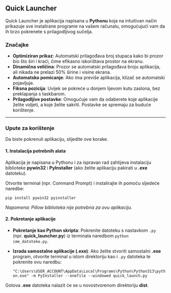 Quick Launcher
---
Quick Launcher je aplikacija napisana u **Pythonu** koja na intuitivan način prikazuje sve instalirane programe na vašem računalu, omogućujući vam da ih brzo pokrenete s prilagodljivog sučelja.

### Značajke

* **Optimiziran prikaz**: Automatski prilagođava broj stupaca kako bi prozor bio što širi i kraći, čime efikasno iskorištava prostor na ekranu.
* **Dinamična veličina**: Prozor se automatski prilagođava broju aplikacija, ali nikada ne prelazi 50% širine i visine ekrana.
* **Automatsko pomicanje**: Ako ima previše aplikacija, klizač se automatski pojavljuje.
* **Fiksna pozicija**: Uvijek se pokreće u donjem lijevom kutu zaslona, bez preklapanja s taskbarom.
* **Prilagodljive postavke**: Omogućuje vam da odaberete koje aplikacije želite vidjeti, a koje želite sakriti. Postavke se spremaju za buduće korištenje.

---

### Upute za korištenje

Da biste pokrenuli aplikaciju, slijedite ove korake.

#### 1. Instalacija potrebnih alata

Aplikacija je napisana u Pythonu i za ispravan rad zahtijeva instalaciju biblioteke **pywin32** i **PyInstaller** (ako želite aplikaciju pakirati u **.exe** datoteku).

Otvorite terminal (npr. Command Prompt) i instalirajte ih pomoću sljedeće naredbe:

`pip install pywin32 pyinstaller`

*Napomena: Pillow biblioteka nije potrebna za ovu aplikaciju.*

#### 2. Pokretanje aplikacije

* **Pokretanje kao Python skripta**: Pokrenite datoteku s nastavkom `.py` (npr. **quick_launcher.py**) iz terminala naredbom `python ime_datoteke.py`.
* **Izrada samostalne aplikacije (.exe)**: Ako želite stvoriti samostalni **.exe** program, otvorite terminal u istom direktoriju kao i `.py` datoteka te pokrenite ovu naredbu:

    `"C:\Users\USER_ACCOUNT\AppData\Local\Programs\Python\Python313\python.exe" -m PyInstaller --onefile --windowed quick_launch.py`

Gotova **.exe** datoteka nalazit će se u novostvorenom direktoriju **dist**.
